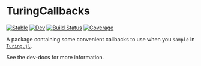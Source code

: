 # TuringCallbacks

[![Stable](https://img.shields.io/badge/docs-stable-blue.svg)](https://turinglang.github.io/TuringCallbacks.jl/stable)
[![Dev](https://img.shields.io/badge/docs-dev-blue.svg)](https://turinglang.github.io/TuringCallbacks.jl/dev)
[![Build Status](https://github.com/TuringLang/TuringCallbacks.jl/workflows/CI/badge.svg)](https://github.com/TuringLang/TuringCallbacks.jl/actions)
[![Coverage](https://codecov.io/gh/TuringLang/TuringCallbacks.jl/branch/main/graph/badge.svg)](https://codecov.io/gh/TuringLang/TuringCallbacks.jl)

A package containing some convenient callbacks to use when you `sample` in [`Turing.jl`](https://github.com/TuringLang/Turing.jl).

See the dev-docs for more information.
